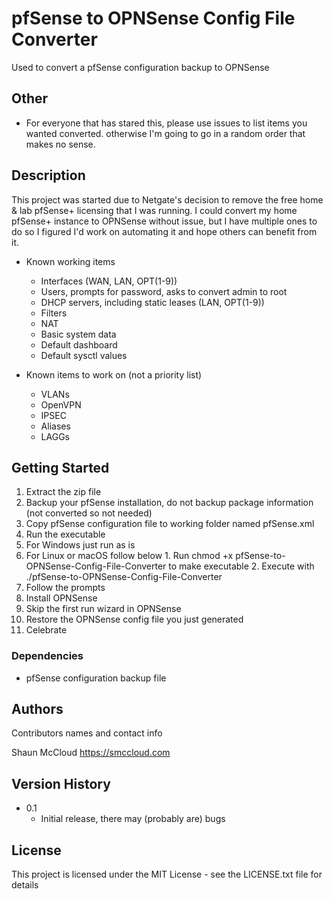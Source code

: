 # pfSense to OPNSense Config File Converter

Used to convert a pfSense configuration backup to OPNSense

## Other
* For everyone that has stared this, please use issues to list items you wanted converted. otherwise I'm going to go in a random order that makes no sense. 

## Description

This project was started due to Netgate's decision to remove the free home & lab pfSense+ licensing that I was running.  I could convert my home pfSense+ instance to OPNSense without issue, but I have multiple ones to do so I figured I'd work on automating it and hope others can benefit from it.

* Known working items
  * Interfaces (WAN, LAN, OPT(1-9))
  * Users, prompts for password, asks to convert admin to root
  * DHCP servers, including static leases (LAN, OPT(1-9))
  * Filters
  * NAT
  * Basic system data
  * Default dashboard
  * Default sysctl values

* Known items to work on (not a priority list)
  * VLANs
  * OpenVPN
  * IPSEC
  * Aliases
  * LAGGs

## Getting Started

1. Extract the zip file
2. Backup your pfSense installation, do not backup package information (not converted so not needed)
3. Copy pfSense configuration file to working folder named pfSense.xml
4. Run the executable
  1. For Windows just run as is
  2. For Linux or macOS follow below
	1. Run chmod +x pfSense-to-OPNSense-Config-File-Converter to make executable
	2. Execute with ./pfSense-to-OPNSense-Config-File-Converter
5. Follow the prompts
6. Install OPNSense
7. Skip the first run wizard in OPNSense
8. Restore the OPNSense config file you just generated
9. Celebrate

### Dependencies

* pfSense configuration backup file

## Authors

Contributors names and contact info

Shaun McCloud
https://smccloud.com

## Version History

* 0.1
  * Initial release, there may (probably are) bugs

## License

This project is licensed under the MIT License - see the LICENSE.txt file for details